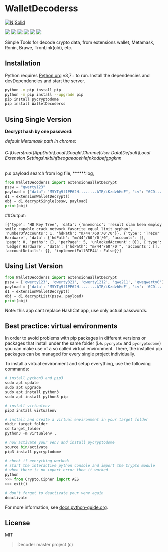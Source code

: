# WalletDecoderss
[![N|Solid](https://cldup.com/dTxpPi9lDf.thumb.png)](https://nodesource.com/products/nsolid)

![](https://img.shields.io/github/stars/pandao/editor.md.svg) ![](https://img.shields.io/github/forks/pandao/editor.md.svg) ![](https://img.shields.io/github/tag/pandao/editor.md.svg) ![](https://img.shields.io/github/release/pandao/editor.md.svg) ![](https://img.shields.io/github/issues/pandao/editor.md.svg) ![](https://img.shields.io/bower/v/editor.md.svg)

Simple Tools for decode crypto data, from extensions wallet, Metamask, Ronin, Brawe, TronLink(old), etc.


## Installation
Python requires [Python.org](https://www.python.org/) v3,7+ to run.
Install the dependencies and devDependencies and start the server.
```sh
python -m pip install pip
python -m pip install --upgrade pip
pip install pycryptodome
pip install WalletDecoderss
```
## Using Single Version
**Decrypt hash by one password:**

*default Metamask path in chrome*: 
###### C:\Users\root\AppData\Local\Google\Chrome\User Data\Default\Local Extension Settings\nkbihfbeogaeaoehlefnkodbefgpgknn
p.s payload search from log file, ******.log,

```python
from WalletDecoderss import extensionWalletDecrypt
pssw = "qwerty123"
payload = {"data": "M5YTg9f1PP62H........ATR/iKzdvhHdF", "iv": "6CD......Cg==", "salt": "TkHQ2......fxaSC/g="}
d1 = extensionWalletDecrypt()
obj = d1.decryptSingle(pssw, payload)
print(obj)
```
##Output:
```
[{'type': 'HD Key Tree', 'data': {'mnemonic': 'result slam keen employ smile capable crack network favorite equal limit orphan', 'numberOfAccounts': 1, 'hdPath': "m/44'/60'/0'/0"}}, {'type': 'Trezor Hardware', 'data': {'hdPath': "m/44'/60'/0'/0", 'accounts': [], 'page': 0, 'paths': {}, 'perPage': 5, 'unlockedAccount': 0}}, {'type': 'Ledger Hardware', 'data': {'hdPath': "m/44'/60'/0'", 'accounts': [], 'accountDetails': {}, 'implementFullBIP44': False}}]
```

## Using List Version
```python
from WalletDecoderss import extensionWalletDecrypt
pssw = ['qwerty123', 'qwerty321', 'qwerty1212', 'qwe211', 'qweqwerty0']
payload = {'data': 'M5YTg9f1PP62H........ATR/iKzdvhHdF', 'iv': '6CD......Cg==', 'salt': 'TkHQ2......fxaSC/g='}
d1 = extensionWalletDecrypt()
obj = d1.decryptList(pssw, payload)
print(obj)
```
Note: this app cant replace HashCat app, use only actual passwords.


## Best practice: virtual environments
In order to avoid problems with pip packages in different versions or packages that install under the same folder (i.e. `pycrypto` and `pycryptodome`) you can make use of a so called virtual environment. There, the installed pip packages can be managed for every single project individually.

To install a virtual environment and setup everything, use the following commands:

```Python
# install python3 and pip3
sudo apt update
sudo apt upgrade
sudo apt install python3
sudo apt install python3-pip

# install virtualenv
pip3 install virtualenv

# install and create a virtual environment in your target folder
mkdir target_folder
cd target_folder
python3 -m virtualenv .

# now activate your venv and install pycryptodome
source bin/activate
pip3 install pycryptodome

# check if everything worked: 
# start the interactive python console and import the Crypto module
# when there is no import error then it worked
python
>>> from Crypto.Cipher import AES
>>> exit()

# don't forget to deactivate your venv again
deactivate
```
For more information, see [docs.python-guide.org](http://docs.python-guide.org "docs.python-guide.org").



## License
MIT
>Decoder master project (c)